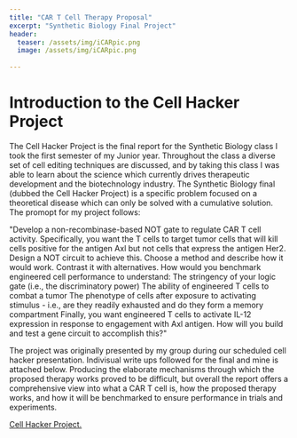 ```yaml
---
title: "CAR T Cell Therapy Proposal"
excerpt: "Synthetic Biology Final Project"
header:
  teaser: /assets/img/iCARpic.png
  image: /assets/img/iCARpic.png
   
---
```


# Introduction to the Cell Hacker Project

The Cell Hacker Project is the final report for the Synthetic Biology class I took the first semester of my Junior year. Throughout the class a diverse set of cell editing techniques are discussed, and by taking this class I was able to learn about the science which currently drives therapeutic development and the biotechnology industry. The Synthetic Biology final (dubbed the Cell Hacker Project) is a specific problem focused on a theoretical disease which can only be solved with a cumulative solution. The promopt for my project follows: 

"Develop a non-recombinase-based NOT gate to regulate CAR T cell activity. Specifically, you want the T cells to target tumor cells that will kill cells positive for the antigen Axl but not cells that express the antigen Her2.
Design a NOT circuit to achieve this. Choose a method and describe how it would work. Contrast it with alternatives. How would you benchmark engineered cell performance to understand:
The stringency of your logic gate (i.e., the discriminatory power)
The ability of engineered T cells to combat a tumor
The phenotype of cells after exposure to activating stimulus - i.e., are they readily exhausted and do they form a memory compartment
Finally, you want engineered T cells to activate IL-12 expression in response to engagement with Axl antigen. How will you build and test a gene circuit to accomplish this?"

The project was originally presented by my group during our scheduled cell hacker presentation. Indivisual write ups followed for the final and mine is attached below. Producing the elaborate mechanisms through which the proposed therapy works proved to be difficult, but overall the report offers a comprehensive view into what a CAR T cell is, how the proposed therapy works, and how it will be benchmarked to ensure performance in trials and experiments. 

<a href="username.github.io/assets/img/Cell Hacker Final Report .pdf" target="_blank">Cell Hacker Project.</a>


